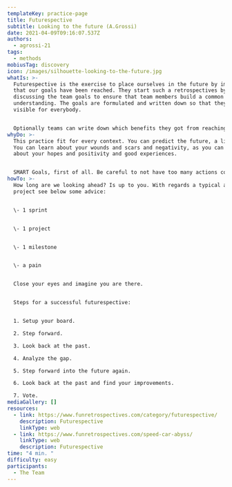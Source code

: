 ```yaml
---
templateKey: practice-page
title: Futurespective
subtitle: Looking to the future (A.Grossi)
date: 2021-04-09T09:16:07.537Z
authors:
  - agrossi-21
tags:
  - methods
mobiusTag: discovery
icon: /images/silhouette-looking-to-the-future.jpg
whatIs: >-
  Futurespective is the exercise to place ourselves in the future by imagining
  that our goals have been reached. They start such a retrospectives by
  discussing the team goals to ensure that team members build a common
  understanding. The goals are formulated and written down so that they are
  visible for everybody. 


  Optionally teams can write down which benefits they got from reaching their goals. If team like to party they can even do a small celebration for having reached the goals, which can help to make teams aware of the importance of reaching it.
whyDo: >-
  This practice fit for every context. You can predict the future, a little bit.
  You can learn about your wounds and scars and negativity, as you can learn
  about your hopes and positivity and good experiences.


  SMART Goals, first of all. Be careful to not have too many actions coming out of the futurespective. It helps when teams agree to only do the [](https://www.benlinders.com/2014/retrospective-exercise-vital-few-actions/) actions that are needed now to get started. There will be more retrospectives where teams can reflect and define those actions that will be most valuable to do at that time.
howTo: >-
  How long are we looking ahead? Is up to you. With regards a typical agile
  project see below some advice:


  \- 1 sprint


  \- 1 project


  \- 1 milestone


  \- a pain


  Close your eyes and imagine you are there.


  Steps for a successful futurespective:


  1. Setup your board.

  2. Step forward.

  3. Look back at the past.

  4. Analyze the gap.

  5. Step forward into the future again.

  6. Look back at the past and find your improvements.

  7. Vote.
mediaGallery: []
resources:
  - link: https://www.funretrospectives.com/category/futurespective/
    description: Futurespective
    linkType: web
  - link: https://www.funretrospectives.com/speed-car-abyss/
    linkType: web
    description: Futurespective
time: "4 min. "
difficulty: easy
participants:
  - The Team
---
```

